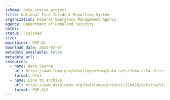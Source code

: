 ```yaml
---
schema: data_rescue_project 
title: National Fire Incident Reporting System
organization: Federal Emergency Management Agency
agency: Department of Homeland Security
notes: 
status: Finished
size: 
maintainer: DRP,DL
download_date: 2025-02-07
metadata_available: False
metadata_url: 
resources:
  - name: Data Source
    url: https://www.fema.gov/about/openfema/data-sets/fema-usfa-nfirs-annual-data
    format: html
  - name: Link to archive
    url: https://www.datalumos.org/datalumos/project/218426/version/V1/view
    format: PDF,XLS
---
```

